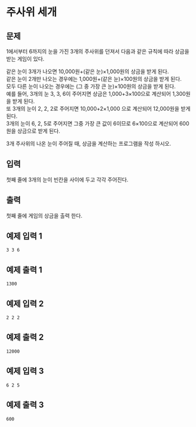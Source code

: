 # 주사위 세개

## 문제
1에서부터 6까지의 눈을 가진 3개의 주사위를 던져서 다음과 같은 규칙에 따라 상금을 받는 게임이 있다.

같은 눈이 3개가 나오면 10,000원+(같은 눈)×1,000원의 상금을 받게 된다.  
같은 눈이 2개만 나오는 경우에는 1,000원+(같은 눈)×100원의 상금을 받게 된다.  
모두 다른 눈이 나오는 경우에는 (그 중 가장 큰 눈)×100원의 상금을 받게 된다.    
예를 들어, 3개의 눈 3, 3, 6이 주어지면 상금은 1,000+3×100으로 계산되어 1,300원을 받게 된다.  
또 3개의 눈이 2, 2, 2로 주어지면 10,000+2×1,000 으로 계산되어 12,000원을 받게 된다.   
3개의 눈이 6, 2, 5로 주어지면 그중 가장 큰 값이 6이므로 6×100으로 계산되어 600원을 상금으로 받게 된다.

3개 주사위의 나온 눈이 주어질 때, 상금을 계산하는 프로그램을 작성 하시오.

## 입력  
첫째 줄에 3개의 눈이 빈칸을 사이에 두고 각각 주어진다.

## 출력  
첫째 줄에 게임의 상금을 출력 한다.

## 예제 입력 1
```
3 3 6
```

## 예제 출력 1
```
1300
```

## 예제 입력 2
```
2 2 2
```

## 예제 출력 2
```
12000
```

## 예제 입력 3
```
6 2 5
```

## 예제 출력 3
```
600
```